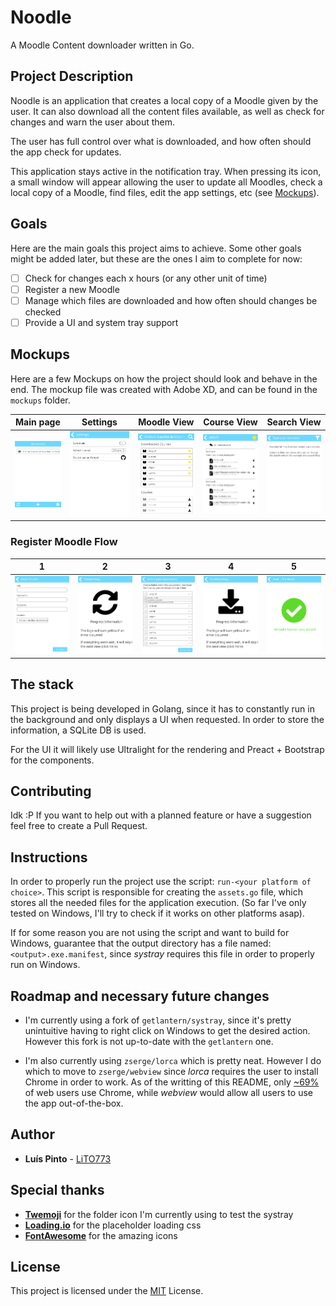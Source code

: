 # Noodle
A Moodle Content downloader written in Go.

## Project Description
Noodle is an application that creates a local copy of a Moodle given by the user.
It can also download all the content files available, as well as check for changes
and warn the user about them.

The user has full control over what is downloaded, and how often should the app 
check for updates.

This application stays active in the notification tray. When pressing its icon, 
a small window will appear allowing the user to update all Moodles, check a local
copy of a Moodle, find files, edit the app settings, etc (see [Mockups](#mockups)).

## Goals

Here are the main goals this project aims to achieve. Some other goals might be 
added later, but these are the ones I aim to complete for now:

- [ ] Check for changes each x hours (or any other unit of time)
- [ ] Register a new Moodle
- [ ] Manage which files are downloaded and how often should changes be checked
- [ ] Provide a UI and system tray support

## Mockups

Here are a few Mockups on how the project should look and behave in the end. The
mockup file was created with Adobe XD, and can be found in the `mockups` folder.

Main page | Settings | Moodle View | Course View | Search View
:--------:|:--------:|:-----------:|:-----------:|:-----------:
![](mockups/Main.svg) | ![](mockups/Settings.svg) | ![](mockups/Moodle_View.svg) | ![](mockups/Course_View.svg) | ![](mockups/Search_View.svg)

### Register Moodle Flow

1 | 2 | 3 | 4 | 5
:--------:|:--------:|:-----------:|:-----------:|:-----------:
![](mockups/Add_Moodle1.svg) | ![](mockups/Add_Moodle2.svg) | ![](mockups/Add_Moodle3.svg) | ![](mockups/Add_Moodle4.svg) | ![](mockups/Add_Moodle5.svg)

## The stack

This project is being developed in Golang, since it has to constantly run in the 
background and only displays a UI when requested. In order to store the 
information, a SQLite DB is used.

For the UI it will likely use Ultralight for the rendering and Preact + Bootstrap
for the components.

## Contributing

Idk :P If you want to help out with a planned feature or have a suggestion feel 
free to create a Pull Request.

## Instructions

In order to properly run the project use the script: `run-<your platform of choice>`.
This script is responsible for creating the `assets.go` file, which stores all 
the needed files for the application execution. (So far I've only tested on 
Windows, I'll try to check if it works on other platforms asap).

If for some reason you are not using the script and want to build for Windows,
guarantee that the output directory has a file named: `<output>.exe.manifest`,
since *systray* requires this file in order to properly run on Windows.

## Roadmap and necessary future changes

- I'm currently using a fork of `getlantern/systray`, since it's pretty 
unintuitive having to right click on Windows to get the desired action. However 
this fork is not up-to-date with the `getlantern` one.

- I'm also currently using `zserge/lorca` which is pretty neat. However I do 
which to move to `zserge/webview` since *lorca* requires the user to install 
Chrome in order to work. As of the writting of this README, only [~69%](https://gs.statcounter.com/browser-market-share/desktop/worldwide)
of web users use Chrome, while *webview* would allow all users to use the app 
out-of-the-box.

## Author

* **Luís Pinto** - [LiTO773](https://github.com/LiTO773)

## Special thanks
 - [**Twemoji**](https://twemoji.twitter.com/) for the folder icon I'm currently using to test the systray
 - [**Loading.io**](https://loading.io/css/) for the placeholder loading css
 - [**FontAwesome**](https://fontawesome.com/) for the amazing icons

## License

This project is licensed under the [MIT](https://choosealicense.com/licenses/mit/) License.
